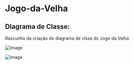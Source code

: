 # Jogo-da-Velha

## DIagrama de Classe:

Rascunho da criação do diagrama de clsse do Jogo da Velha


![image](https://github.com/dev-andree/Jogo-da-Velha/assets/136995061/76b918c3-72c7-467a-ba07-2a24fa3d2c85)

![image](https://github.com/dev-andree/Jogo-da-Velha/assets/136995061/3b992cbb-3bf6-43eb-9d37-2c88b59ab1fd)
